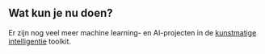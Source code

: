 ## Wat kun je nu doen?

Er zijn nog veel meer machine learning- en AI-projecten in de [kunstmatige intelligentie](https://projects.raspberrypi.org/en/pathways/ai-toolkit) toolkit.

